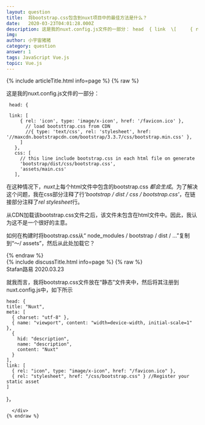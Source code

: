 ```yaml
---
layout: question
title:  将bootstrap.css包含到nuxt项目中的最佳方法是什么？
date:   2020-03-23T04:01:28.000Z
description: 这是我的nuxt.config.js文件的一部分： head  { link  \[     { rel  'icon', type  'imag...
img: 
author: 小宇宙猪猪
category: question
answer: 1
tags: JavaScript Vue.js
topic: Vue.js
---
```

<div class="article-root">
  <div class="article">
    {% include articleTitle.html info=page %}
    {% raw %}
    <div class="article-content"><p><font style="vertical-align: inherit;"><font style="vertical-align: inherit;">这是我的nuxt.config.js文件的一部分：</font></font></p>

<pre><code> head: {<font></font>
<font></font>
 link: [<font></font>
     { rel: 'icon', type: 'image/x-icon', href: '/favicon.ico' },<font></font>
       // load bootsttrap.css from CDN      <font></font>
       //{ type: 'text/css', rel: 'stylesheet', href: '//maxcdn.bootstrapcdn.com/bootstrap/3.3.7/css/bootstrap.min.css' },<font></font>
     ]<font></font>
   },<font></font>
   css: [<font></font>
     // this line include bootstrap.css in each html file on generate <font></font>
     'bootstrap/dist/css/bootstrap.css',<font></font>
     'assets/main.css'<font></font>
   ],<font></font>
</code></pre>

<p><font style="vertical-align: inherit;"><font style="vertical-align: inherit;">在这种情况下，</font></font><em><font style="vertical-align: inherit;"><font style="vertical-align: inherit;">nuxt</font></font></em><font style="vertical-align: inherit;"><font style="vertical-align: inherit;">上每个html文件中包含的bootstrap.css </font><em><font style="vertical-align: inherit;">都会生成</font></em><font style="vertical-align: inherit;">。</font><font style="vertical-align: inherit;">为了解决这个问题，我</font><font style="vertical-align: inherit;">在css部分</font><font style="vertical-align: inherit;">注释了行</font></font><em><font style="vertical-align: inherit;"><font style="vertical-align: inherit;">'bootstrap / dist / css / bootstrap.css'</font></font></em><font style="vertical-align: inherit;"><font style="vertical-align: inherit;">，</font><font style="vertical-align: inherit;">在链接部分</font><font style="vertical-align: inherit;">注释了</font></font><em><font style="vertical-align: inherit;"><font style="vertical-align: inherit;">rel stylesheet</font></font></em><font style="vertical-align: inherit;"><font style="vertical-align: inherit;">行。</font></font></p>

<p><font style="vertical-align: inherit;"><font style="vertical-align: inherit;">从CDN加载该bootstrap.css文件之后，该文件未包含在html文件中。</font><font style="vertical-align: inherit;">因此，我认为这不是一个很好的主意。</font></font></p>

<p><font style="vertical-align: inherit;"><font style="vertical-align: inherit;">如何在构建时将bootstrap.css从“ node_modules / bootstrap / dist / ...”复制到“〜/ assets”，然后从此处加载它？</font></font></p></div>
    {% endraw %}
  </div>

  <div class="discuss-wrapper">
    {% include discussTitle.html info=page %}
    {% raw %}
    <div class="discuss-item">
        <div class="discuss-parent">
          <div class="discuss-meta">
            <span class="discuss-user">Stafan路易</span>
            <span class="discuss-time">2020.03.23</span>
          </div>
          <div class="discuss-comment"><p><font style="vertical-align: inherit;"><font style="vertical-align: inherit;">就我而言，我将bootstrap.css文件放在“静态”文件夹中，然后将其注册到nuxt.config.js中，如下所示</font></font></p>

<pre><code>head: {<font></font>
title: "Nuxt",<font></font>
meta: [<font></font>
  { charset: "utf-8" },<font></font>
  { name: "viewport", content: "width=device-width, initial-scale=1" },<font></font>
  {<font></font>
    hid: "description",<font></font>
    name: "description",<font></font>
    content: "Nuxt"<font></font>
  }<font></font>
],<font></font>
link: [<font></font>
  { rel: "icon", type: "image/x-icon", href: "/favicon.ico" },<font></font>
  { rel: "stylesheet", href: "/css/bootstrap.css" } //Register your static asset <font></font>
]<font></font>
</code></pre>

<p><font style="vertical-align: inherit;"><font style="vertical-align: inherit;">}，</font></font></p></div>
        </div>
        
      </div>
    {% endraw %}
  </div>
<div>
